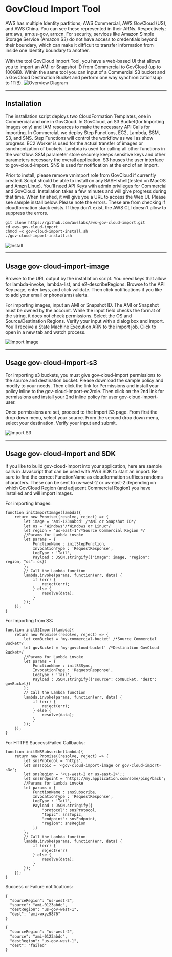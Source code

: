 # GovCloud Import Tool
AWS has multiple Identity partitions;  AWS Commercial, AWS GovCloud (US), and AWS China. You can see these represented in their ARNs. Respectively; arn:aws, arn:us-gov, arn:cn. For security, services like Amazon Simple Storage Service (Amazon S3) do not have access to credentials beyond their boundary, which can make it difficult to transfer information from inside one Identity boundary to another.
<br><br>
With the tool GovCloud Import Tool, you have a web-based UI that allows you to import an AMI or Snapshot ID from Commercial to GovCloud (up to 100GiB). Within the same tool you can input of a Commercial S3 bucket and a GovCloud Destination Bucket and perform one way synchronizations(up to 1TiB).
![Overview Diagram](https://github.com/awslabs/aws-gov-cloud-import/raw/master/browser/images/diagramOverview.png)
 
<hr>

## Installation
The installation script deploys two CloudFormation Templates, one in Commercial and one in GovCloud.  In GovCloud, an S3 Bucket(for Importing Images only) and IAM resources to make the necessary API Calls for importing.  In Commercial, we deploy Step Functions, EC2, Lambda, SSM, S3, and SNS.  Step Functions will control the workflow as well as show progress.  EC2 Worker is used for the actual transfer of images or synchronization of buckets.  Lambda is used for calling all other functions in the workflow.  SSM parameter store securely keeps sensitive keys and other parameters necessary the overall application. S3 houses the user interface to gov-cloud-import.  SNS is used for notification at the end of an import.

Prior to install, please remove vmimport role from GovCloud if currently created.  Script should be able to install on any BASH shell(tested on MacOS and Amzn Linux).  You'll need API Keys with admin privileges for Commercial and GovCloud.  Installation takes a few minutes and will give progress during that time.  When finished, it will give you a URL to access the Web UI.  Please see sample install below.
Please note the errors.  These are from checking if cloudformation stack exists.  If they don't exist, the AWS CLI doesn't allow to suppress the errors.
```
git clone https://github.com/awslabs/aws-gov-cloud-import.git
cd aws-gov-cloud-import
chmod +x gov-cloud-import-install.sh
./gov-cloud-import-install.sh
```
![Install](https://github.com/awslabs/aws-gov-cloud-import/raw/master/browser/images/gov-cloud-import-install.gif)
<hr>

## Usage gov-cloud-import-image
Browse to the URL output by the installation script.  You need keys that allow for lambda-invoke, lambda-list, and e2-describeRegions.  Browse to the API Key page, enter keys, and click validate.  Then click notifications if you like to add your email or phone(sms) alerts.

For importing images, input an AMI or Snapshot ID.  The AMI or Snapshot must be owned by the account.  While the input field checks the format of the string, it does not check permissions.  Select the OS and Source/Destination Regions. Verify your input with a dialog box and import. You'll receive a State Machine Execution ARN to the import job.  Click to open in a new tab and watch process.

![Import Image](https://github.com/awslabs/aws-gov-cloud-import/raw/master/browser/images/ImageImportFinal.gif)
<hr>

## Usage gov-cloud-import-s3
For importing s3 buckets, you must give gov-cloud-import permissions to the source and destination bucket.  Please download the sample policy and modify to your needs.  Then click the link for Permissions and install your policy inline to the gov-cloud-import-ec2role.  Then click on the 2nd link for permissions and install your 2nd inline policy for user gov-cloud-import-user.

Once permissions are set, proceed to the Import S3 page.  From first the drop down menu, select your source.  From the second drop down menu, select your destination.  Verify your input and submit.

![Import S3](https://github.com/awslabs/aws-gov-cloud-import/raw/master/browser/images/ImportS3Final.gif)
<hr>

## Usage gov-cloud-import and SDK
If you like to build gov-cloud-import into your application, here are sample calls in Javascript that can be used with AWS SDK to start an import.  Be sure to find the correct FunctionName as cloudformation suffixes randoms characters.  These can be sent to us-west-2 or us-east-2 depending on which GovCloud Region (and adjacent Commercial Region) you have installed and will import images.

For importing Images:
```
function initImportImage(lambda){
    return new Promise((resolve, reject) => {
        let image = 'ami-1234abcd' /*AMI or Snapshot ID*/
        let os = 'Windows'/*Windows or Linux*/
        let region = 'us-east-1'/*Source Commercial Region */
        //Params for Lambda invoke
        let params = {
            FunctionName : initStepFunction,
            InvocationType : 'RequestResponse',
            LogType : 'Tail',
            Payload : JSON.stringify({"image": image, "region": region, "os": os})
        };
        // Call the Lambda function
        lambda.invoke(params, function(err, data) {
            if (err) {
                reject(err);
            } else {
                resolve(data);
            }
        });
    });
}
```

For Importing from S3:
```
function initS3Import(lambda){
    return new Promise((resolve, reject) => {
        let comBucket = 'my-commercial-bucket' /*Source Commercial Bucket*/
        let govBucket = 'my-govcloud-bucket' /*Destination GovCloud Bucket*/
        //Params for Lambda invoke
        let params = {
            FunctionName : initS3Sync,
            InvocationType : 'RequestResponse',
            LogType : 'Tail',
            Payload : JSON.stringify({"source": comBucket, "dest": govBucket})
        };
        // Call the Lambda function
        lambda.invoke(params, function(err, data) {
            if (err) {
                reject(err);
            } else {
                resolve(data);
            }
        });
    });
}
```

For HTTPS Success/Failed Callbacks:
```
function initSNSSubscribe(lambda){
    return new Promise((resolve, reject) => {
        let snsProtocol = 'https',
        let snsTopic = '<gov-cloud-import-image or gov-cloud-import-s3>';
        let snsRegion = '<us-west-2 or us-east-2>';;
        let snsEndpoint = 'https://my.application.com/some/ping/back';
        //Params for Lambda invoke
        let params = {
            FunctionName : snsSubscribe,
            InvocationType : 'RequestResponse',
            LogType : 'Tail',
            Payload : JSON.stringify({
                "protocol": snsProtocol,
                "topic": snsTopic,
                "endpoint": snsEndpoint,
                "region": snsRegion
            })
        };
        // Call the Lambda function
        lambda.invoke(params, function(err, data) {
            if (err) {
                reject(err)
            } else {
                resolve(data);
            }
        });
    });
}
```

Success or Failure notifications:
```
{
  "sourceRegion": "us-west-2",
  "source": "ami-0123abdc",
  "destRegion": "us-gov-west-1",
  "dest": "ami-wxyz9876" 
} 

{
  "sourceRegion": "us-west-2",
  "source": "ami-0123abdc",
  "destRegion": "us-gov-west-1",
  "dest": "failed" 
}

```
